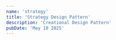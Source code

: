 ```yaml
---
name: 'strategy'
title: 'Strategy Design Pattern'
description: 'Creational Design Pattern'
pubDate: 'May 10 2025'
---
```

